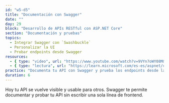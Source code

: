 ```yaml
---
id: "w5-d5"
title: "Documentación con Swagger"
date: ""
day: 29
block: "Desarrollo de APIs RESTful con ASP.NET Core"
section: "Documentación y pruebas"
topics:
  - Integrar Swagger con `Swashbuckle`
  - Personalizar la UI
  - Probar endpoints desde Swagger
resources:
  - { type: "video", url: "https://www.youtube.com/watch?v=9VYn7oWY08M&t=3329s" }
  - { type: "lectura", url: "https://learn.microsoft.com/es-es/aspnet/core/tutorials/getting-started-with-swashbuckle" }
practice: "Documenta tu API con Swagger y prueba los endpoints desde la interfaz."
duration: 6
---
```


Hoy tu API se vuelve visible y usable para otros. Swagger te permite documentar y probar tu API sin escribir una sola línea de frontend.